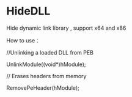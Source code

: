 # HideDLL
Hide dynamic link library , support x64 and x86

How to use：

//Unlinking a loaded DLL from PEB

UnlinkModule((void*)hModule);

// Erases headers from memory

RemovePeHeader(hModule);
